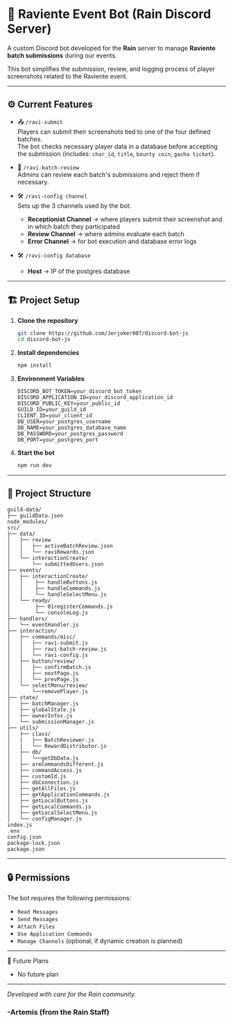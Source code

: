 # 🐍 Raviente Event Bot (Rain Discord Server)

A custom Discord bot developed for the **Rain** server to manage **Raviente batch submissions** during our events.

This bot simplifies the submission, review, and logging process of player screenshots related to the Raviente event.

---

## ⚙️ Current Features

- 📤 `/ravi-submit`  
  Players can submit their screenshots tied to one of the four defined batches.  
  The bot checks necessary player data in a database before accepting the submission (includes: `char_id`, `title`, `bounty coin`, `gacha ticket`).

- 🧾 `/ravi-batch-review`  
  Admins can review each batch's submissions and reject them if necessary.

- 🛠️ `/ravi-config channel`  
  Sets up the 3 channels used by the bot:
  - **Receptionist Channel** → where players submit their screenshot and in which batch they participated
  - **Review Channel** → where admins evaluate each batch
  - **Error Channel** → for bot execution and database error logs

- 🛠️ `/ravi-config database`  
  - **Host** → IP of the postgres database
 
---

## 🏗️ Project Setup

1. **Clone the repository**
   ```bash
   git clone https://github.com/Jerjoker007/discord-bot-js
   cd discord-bot-js
2. **Install dependencies**
   ```bash
   npm install
3. **Environment Variables**
   ```env
   DISCORD_BOT_TOKEN=your_discord_bot_token
   DISCORD_APPLICATION_ID=your_discord_application_id
   DISCORD_PUBLIC_KEY=your_public_id
   GUILD_ID=your_guild_id
   CLIENT_ID=your_client_id
   DB_USER=your_postgres_username
   DB_NAME=your_postgres_database_name
   DB_PASSWORD=your_postgres_password
   DB_PORT=your_postgres_port
4. **Start the bot**
   ```bash
   npm run dev

---

## 📁 Project Structure

```file strucure
guild-data/
├── guildData.json
node_modules/
src/
├── data/
│   ├── review
│   │   ├── activeBatchReview.json
│   │   └── raviRewards.json
│   └── interactionCreate/
│       └── submittedUsers.json
├── events/
│   ├── interactionCreate/
│   │    ├── handleButtons.js
│   │    ├── handleCommands.js
│   │    └── handleSelectMenu.js
│   └── ready/
│        ├── 01registerCommands.js
│        └── consoleLog.js
├── handlers/
│   └── eventHandler.js
├── interaction/
│   ├── commands/misc/
│   │   ├── ravi-submit.js
│   │   ├── ravi-batch-review.js
│   │   └── ravi-config.js
│   ├── button/review/
│   │   ├── confirmBatch.js
│   │   ├── nextPage.js
│   │   └── prevPage.js
│   └── selectMenu/review/
│       └──removePlayer.js
├── state/
│   ├── batchManager.js
│   ├── globalState.js
│   ├── ownerInfos.js
│   └── submissionManager.js
├── utils/
│   ├── class/
│   |   ├── BatchReviewer.js
│   |   └── RewardDistributor.js
│   ├── db/
│   |   └──getDbData.js
│   ├── areCommandsDifferent.js
│   ├── commandAccess.js
│   ├── customId.js
│   ├── dbConnection.js
│   ├── getAllFiles.js
│   ├── getApplicationCommands.js
│   ├── getLocalButtons.js
│   ├── getLocalCommands.js
│   ├── getLocalSelectMenu.js
│   └── configManager.js
index.js
.env
config.json
package-lock.json
package.json
```

---

## 🔒 Permissions
The bot requires the following permissions:
- `Read Messages`
- `Send Messages`
- `Attach Files`
- `Use Application Commands`
- `Manage Channels` (optional, if dynamic creation is planned)

---

🧊 Future Plans
- No future plan

---

*Developed with care for the Rain community.*
### -Artemis (from the Rain Staff)
